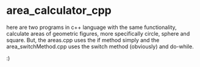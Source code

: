 # area_calculator_cpp
here are two programs in c++ language with the same functionality, calculate areas of geometric figures, more specifically circle, sphere and square. But, the areas.cpp uses the if method simply and the area_switchMethod.cpp uses the switch method (obviously) and do-while.

:)
